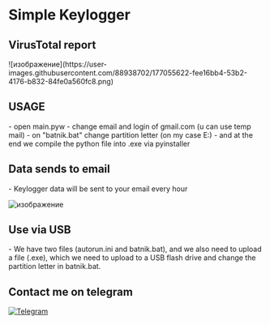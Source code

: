 <h1>Simple Keylogger</h1>

<h2>VirusTotal report</h2>
![изображение](https://user-images.githubusercontent.com/88938702/177055622-fee16bb4-53b2-4176-b832-84fe0a560fc8.png)

<h2>USAGE</h2>
- open main.pyw
- change email and login of gmail.com (u can use temp mail)
- on "batnik.bat" change partition letter (on my case E:)
- and at the end we compile the python file into .exe via pyinstaller

<h2>Data sends to email</h2>
- Keylogger data will be sent to your email every hour

![изображение](https://user-images.githubusercontent.com/88938702/177055131-4159fecc-15af-4519-b753-b821b1390449.png)

<h2>Use via USB</h2>
- We have two files (autorun.ini and batnik.bat), and we also need to upload a file (.exe), which we need to upload to a USB flash drive and change the partition letter in batnik.bat.

<h2>Contact me on telegram</h2>

[<img target="_blank" src="https://img.icons8.com/color/98/000000/telegram-app--v2.png" title="Telegram">](https://t.me/without_access)
